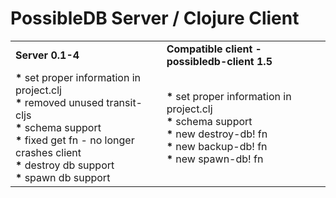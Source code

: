 
# PossibleDB Server / Clojure Client

<table>
  <tr>
  <td><b>Server  0.1-4</b></td>
  <td><b>Compatible client - possibledb-client 1.5</b></td>
  </tr>
  <tr>
  <!-- server -->
  <td>
    <b>*</b> set proper information in project.clj
    <br />
    <b>*</b> removed unused transit-cljs
    <br />
    <b>*</b> schema support
    <br />
    <b>*</b> fixed get fn - no longer crashes client    
    <br />
    <b>*</b> destroy db support
	<br />
    <b>*</b> spawn db support
  </td>
  <!-- client -->
  <td>    
    <b>*</b> set proper information in project.clj
    <br />
    <b>*</b> schema support
    <br />
    <b>*</b> new destroy-db! fn
    <br />
    <b>*</b> new backup-db! fn
	<br />
    <b>*</b> new spawn-db! fn
  </td>
  </tr>
</table>
